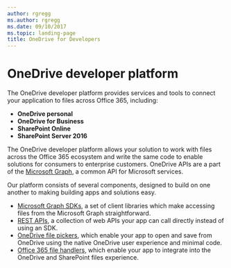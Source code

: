 ```yaml
---
author: rgregg
ms.author: rgregg
ms.date: 09/10/2017
ms.topic: landing-page
title: OneDrive for Developers
---
```

# OneDrive developer platform

The OneDrive developer platform provides services and tools to connect your application to files across Office 365, including:

* **OneDrive personal**
* **OneDrive for Business**
* **SharePoint Online**
* **SharePoint Server 2016**

The OneDrive developer platform allows your solution to work with files across the Office 365 ecosystem and write the same code to enable solutions for consumers to enterprise customers.
OneDrive APIs are a part of the [Microsoft Graph](https://graph.microsoft.com), a common API for Microsoft services.

Our platform consists of several components, designed to build on one another to making building apps and solutions easy.

* [Microsoft Graph SDKs](https://developer.microsoft.com/graph/code-samples-and-sdks), a set of client libraries which make accessing files from the Microsoft Graph straightforward.
* [REST APIs](rest-api/index.md), a collection of web APIs your app can call directly instead of using an SDK.
* [OneDrive file pickers](controls/index.md), which enable your app to open and save from OneDrive using the native OneDrive user experience and minimal code.
* [Office 365 file handlers](file-handlers/index.md), which enable your app to integrate into the OneDrive and SharePoint files experience.



